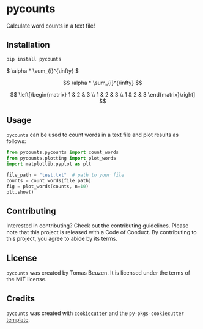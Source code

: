 # pycounts

Calculate word counts in a text file!

## Installation

```bash
pip install pycounts
```

$
\alpha * \sum_{i}^{\infty}
$

$$
\alpha * \sum_{i}^{\infty}
$$

$$
\left[\begin{matrix}
1 & 2 & 3 \\
1 & 2 & 3 \\
1 & 2 & 3
\end{matrix}\right]
$$

## Usage

`pycounts` can be used to count words in a text file and plot results
as follows:

```python
from pycounts.pycounts import count_words
from pycounts.plotting import plot_words
import matplotlib.pyplot as plt

file_path = "test.txt"  # path to your file
counts = count_words(file_path)
fig = plot_words(counts, n=10)
plt.show()
```

## Contributing

Interested in contributing? Check out the contributing guidelines.
Please note that this project is released with a Code of Conduct.
By contributing to this project, you agree to abide by its terms.

## License

`pycounts` was created by Tomas Beuzen. It is licensed under the terms
of the MIT license.

## Credits

`pycounts` was created with
[`cookiecutter`](https://cookiecutter.readthedocs.io/en/latest/) and
the `py-pkgs-cookiecutter`
[template](https://github.com/py-pkgs/py-pkgs-cookiecutter).
